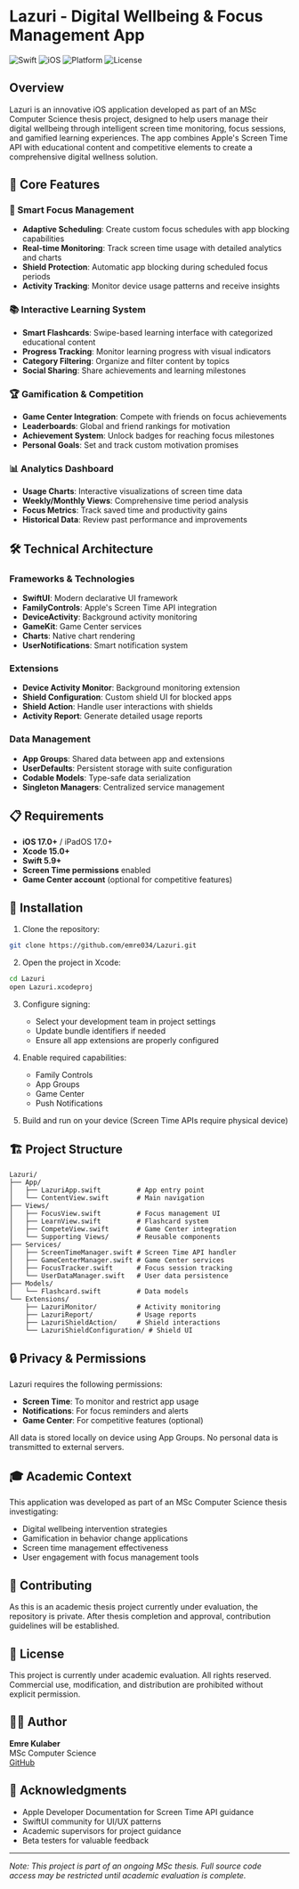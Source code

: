 # Lazuri - Digital Wellbeing & Focus Management App

![Swift](https://img.shields.io/badge/Swift-5.9-orange.svg)
![iOS](https://img.shields.io/badge/iOS-17.0%2B-blue.svg)
![Platform](https://img.shields.io/badge/Platform-iOS%20%7C%20iPadOS-lightgrey.svg)
![License](https://img.shields.io/badge/License-Proprietary-red.svg)

## Overview

Lazuri is an innovative iOS application developed as part of an MSc Computer Science thesis project, designed to help users manage their digital wellbeing through intelligent screen time monitoring, focus sessions, and gamified learning experiences. The app combines Apple's Screen Time API with educational content and competitive elements to create a comprehensive digital wellness solution.

## 🎯 Core Features

### 📱 Smart Focus Management
- **Adaptive Scheduling**: Create custom focus schedules with app blocking capabilities
- **Real-time Monitoring**: Track screen time usage with detailed analytics and charts
- **Shield Protection**: Automatic app blocking during scheduled focus periods
- **Activity Tracking**: Monitor device usage patterns and receive insights

### 📚 Interactive Learning System
- **Smart Flashcards**: Swipe-based learning interface with categorized educational content
- **Progress Tracking**: Monitor learning progress with visual indicators
- **Category Filtering**: Organize and filter content by topics
- **Social Sharing**: Share achievements and learning milestones

### 🏆 Gamification & Competition
- **Game Center Integration**: Compete with friends on focus achievements
- **Leaderboards**: Global and friend rankings for motivation
- **Achievement System**: Unlock badges for reaching focus milestones
- **Personal Goals**: Set and track custom motivation promises

### 📊 Analytics Dashboard
- **Usage Charts**: Interactive visualizations of screen time data
- **Weekly/Monthly Views**: Comprehensive time period analysis
- **Focus Metrics**: Track saved time and productivity gains
- **Historical Data**: Review past performance and improvements

## 🛠 Technical Architecture

### Frameworks & Technologies
- **SwiftUI**: Modern declarative UI framework
- **FamilyControls**: Apple's Screen Time API integration
- **DeviceActivity**: Background activity monitoring
- **GameKit**: Game Center services
- **Charts**: Native chart rendering
- **UserNotifications**: Smart notification system

### Extensions
- **Device Activity Monitor**: Background monitoring extension
- **Shield Configuration**: Custom shield UI for blocked apps
- **Shield Action**: Handle user interactions with shields
- **Activity Report**: Generate detailed usage reports

### Data Management
- **App Groups**: Shared data between app and extensions
- **UserDefaults**: Persistent storage with suite configuration
- **Codable Models**: Type-safe data serialization
- **Singleton Managers**: Centralized service management

## 📋 Requirements

- **iOS 17.0+** / iPadOS 17.0+
- **Xcode 15.0+**
- **Swift 5.9+**
- **Screen Time permissions** enabled
- **Game Center account** (optional for competitive features)

## 🚀 Installation

1. Clone the repository:
```bash
git clone https://github.com/emre034/Lazuri.git
```

2. Open the project in Xcode:
```bash
cd Lazuri
open Lazuri.xcodeproj
```

3. Configure signing:
   - Select your development team in project settings
   - Update bundle identifiers if needed
   - Ensure all app extensions are properly configured

4. Enable required capabilities:
   - Family Controls
   - App Groups
   - Game Center
   - Push Notifications

5. Build and run on your device (Screen Time APIs require physical device)

## 🏗 Project Structure

```
Lazuri/
├── App/
│   ├── LazuriApp.swift         # App entry point
│   └── ContentView.swift       # Main navigation
├── Views/
│   ├── FocusView.swift         # Focus management UI
│   ├── LearnView.swift         # Flashcard system
│   ├── CompeteView.swift       # Game Center integration
│   └── Supporting Views/       # Reusable components
├── Services/
│   ├── ScreenTimeManager.swift # Screen Time API handler
│   ├── GameCenterManager.swift # Game Center services
│   ├── FocusTracker.swift      # Focus session tracking
│   └── UserDataManager.swift   # User data persistence
├── Models/
│   └── Flashcard.swift         # Data models
└── Extensions/
    ├── LazuriMonitor/          # Activity monitoring
    ├── LazuriReport/           # Usage reports
    ├── LazuriShieldAction/     # Shield interactions
    └── LazuriShieldConfiguration/ # Shield UI
```

## 🔒 Privacy & Permissions

Lazuri requires the following permissions:
- **Screen Time**: To monitor and restrict app usage
- **Notifications**: For focus reminders and alerts
- **Game Center**: For competitive features (optional)

All data is stored locally on device using App Groups. No personal data is transmitted to external servers.

## 🎓 Academic Context

This application was developed as part of an MSc Computer Science thesis investigating:
- Digital wellbeing intervention strategies
- Gamification in behavior change applications
- Screen time management effectiveness
- User engagement with focus management tools

## 🤝 Contributing

As this is an academic thesis project currently under evaluation, the repository is private. After thesis completion and approval, contribution guidelines will be established.

## 📄 License

This project is currently under academic evaluation. All rights reserved. Commercial use, modification, and distribution are prohibited without explicit permission.

## 👨‍💻 Author

**Emre Kulaber**  
MSc Computer Science   
[GitHub](https://github.com/emre034)

## 🙏 Acknowledgments

- Apple Developer Documentation for Screen Time API guidance
- SwiftUI community for UI/UX patterns
- Academic supervisors for project guidance
- Beta testers for valuable feedback

---

*Note: This project is part of an ongoing MSc thesis. Full source code access may be restricted until academic evaluation is complete.*
